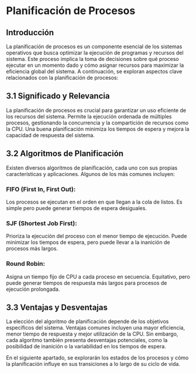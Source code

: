 # Planificación de Procesos
## Introducción
La planificación de procesos es un componente esencial de los sistemas operativos que busca optimizar la ejecución de programas y recursos del sistema. Este proceso implica la toma de decisiones sobre qué proceso ejecutar en un momento dado y cómo asignar recursos para maximizar la eficiencia global del sistema. A continuación, se exploran aspectos clave relacionados con la planificación de procesos:
## 3.1 Significado y Relevancia
La planificación de procesos es crucial para garantizar un uso eficiente de los recursos del sistema. Permite la ejecución ordenada de múltiples procesos, gestionando la concurrencia y la compartición de recursos como la CPU. Una buena planificación minimiza los tiempos de espera y mejora la capacidad de respuesta del sistema.
## 3.2 Algoritmos de Planificación
Existen diversos algoritmos de planificación, cada uno con sus propias características y aplicaciones. Algunos de los más comunes incluyen:
### FIFO (First In, First Out):
Los procesos se ejecutan en el orden en que llegan a la cola de listos. Es simple pero puede generar tiempos de espera desiguales.
### SJF (Shortest Job First): 
Prioriza la ejecución del proceso con el menor tiempo de ejecución. Puede minimizar los tiempos de espera, pero puede llevar a la inanición de procesos más largos.
### Round Robin:
Asigna un tiempo fijo de CPU a cada proceso en secuencia. Equitativo, pero puede generar tiempos de respuesta más largos para procesos de ejecución prolongada.
## 3.3 Ventajas y Desventajas
La elección del algoritmo de planificación depende de los objetivos específicos del sistema. Ventajas comunes incluyen una mayor eficiencia, menor tiempo de respuesta y mejor utilización de la CPU. Sin embargo, cada algoritmo también presenta desventajas potenciales, como la posibilidad de inanición o la variabilidad en los tiempos de espera.

En el siguiente apartado, se explorarán los estados de los procesos y cómo la planificación influye en sus transiciones a lo largo de su ciclo de vida.